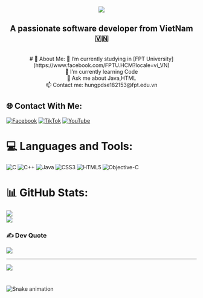<h1 align="center">
    <img src="https://readme-typing-svg.herokuapp.com?font=Fira+Code&weight=700&size=35&pause=1000&color=F74949&center=true&vCenter=true&width=500&lines=Hi+There+!+%F0%9F%91%8B;I'm+Duc+Hung+!" />
</h1>

<h2 align="center">A passionate software developer from VietNam 🇻🇳</h2>

<br/>
<div align="center"># 💫 About Me:
🔭 I’m currently studying in [FPT University](https://www.facebook.com/FPTU.HCM?locale=vi_VN)<br>
🌱 I’m currently learning Code<br>
💬 Ask me about Java,HTML <br>
📫 Contact me: hungpdse182153@fpt.edu.vn
</div>


## 🌐 Contact With Me:
[![Facebook](https://img.shields.io/badge/Facebook-%231877F2.svg?logo=Facebook&logoColor=white)](https://facebook.com/duchungpham.dev) [![TikTok](https://img.shields.io/badge/TikTok-%23000000.svg?logo=TikTok&logoColor=white)](https://tiktok.com/@nguyenhung.dev) [![YouTube](https://img.shields.io/badge/YouTube-%23FF0000.svg?logo=YouTube&logoColor=white)](https://youtube.com/@duckhuynh4826) 

# 💻 Languages and Tools:
![C](https://img.shields.io/badge/c-%2300599C.svg?style=for-the-badge&logo=c&logoColor=white) ![C++](https://img.shields.io/badge/c++-%2300599C.svg?style=for-the-badge&logo=c%2B%2B&logoColor=white) ![Java](https://img.shields.io/badge/java-%23ED8B00.svg?style=for-the-badge&logo=openjdk&logoColor=white) ![CSS3](https://img.shields.io/badge/css3-%231572B6.svg?style=for-the-badge&logo=css3&logoColor=white) ![HTML5](https://img.shields.io/badge/html5-%23E34F26.svg?style=for-the-badge&logo=html5&logoColor=white) ![Objective-C](https://img.shields.io/badge/OBJECTIVE--C-%233A95E3.svg?style=for-the-badge&logo=apple&logoColor=white)
# 📊 GitHub Stats:
![](https://github-readme-stats.vercel.app/api?username=duckhynh&theme=default_repocard&hide_border=false&include_all_commits=false&count_private=false)<br/>
![](https://github-readme-stats.vercel.app/api/top-langs/?username=duckhynh&theme=default_repocard&hide_border=false&include_all_commits=false&count_private=false&layout=compact)


### ✍️ Dev Quote
![](https://quotes-github-readme.vercel.app/api?type=horizontal&theme=tokyonight)

---
[![](https://visitcount.itsvg.in/api?id=duckhynh&icon=10&color=13)](https://visitcount.itsvg.in)

<!-- Proudly created with GPRM ( https://gprm.itsvg.in ) -->

###

<br clear="both">

<img src="https://profile-readme-generator.com/assets/snake.svg" alt="Snake animation" />

###
